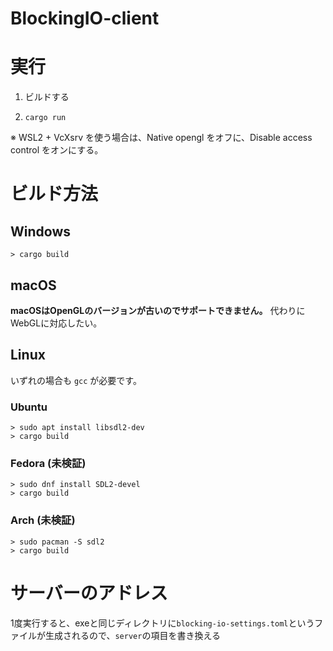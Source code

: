 # BlockingIO-client

# 実行

1. ビルドする

2. `cargo run`

※ WSL2 + VcXsrv を使う場合は、Native opengl をオフに、Disable access control をオンにする。

# ビルド方法

## Windows
```
> cargo build
```

## macOS

**macOSはOpenGLのバージョンが古いのでサポートできません。** 代わりにWebGLに対応したい。


## Linux

いずれの場合も `gcc` が必要です。

### Ubuntu
```
> sudo apt install libsdl2-dev
> cargo build
```

### Fedora (未検証)
```
> sudo dnf install SDL2-devel
> cargo build
```

### Arch (未検証)
```
> sudo pacman -S sdl2
> cargo build
```

# サーバーのアドレス

1度実行すると、exeと同じディレクトリに`blocking-io-settings.toml`というファイルが生成されるので、`server`の項目を書き換える
